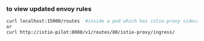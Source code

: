 ### to view updated envoy rules
```sh
curl localhost:15000/routes  #inside a pod which has istio-proxy sidecar
or
curl http://istio-pilot:8080/v1/routes/80/istio-proxy/ingress/
```
